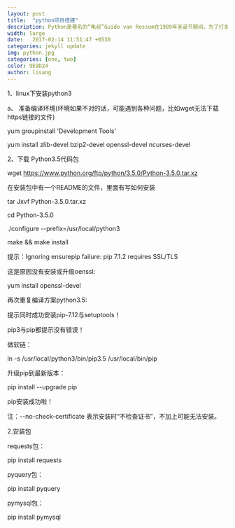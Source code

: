 ```yaml
---
layout: post
title:  "python项目搭建"
description: Python是著名的“龟叔”Guido van Rossum在1989年圣诞节期间，为了打发无聊的圣诞节而编写的一个编程语言。现在，全世界差不多有600多种编程语言，但流行的编程语言也就那么20来种。
width: large
date:   2017-02-14 11:51:47 +0530
categories: jekyll update
img: python.jpg
categories: [one, two]
color: 9E9D24
author: lisang
---
```


1、linux下安装python3

a、 准备编译环境(环境如果不对的话，可能遇到各种问题，比如wget无法下载https链接的文件)

yum groupinstall 'Development Tools'

yum install zlib-devel bzip2-devel  openssl-devel ncurses-devel

2、下载 Python3.5代码包

wget  https://www.python.org/ftp/python/3.5.0/Python-3.5.0.tar.xz
 

在安装包中有一个README的文件，里面有写如何安装

tar Jxvf  Python-3.5.0.tar.xz

cd Python-3.5.0

./configure --prefix=/usr/local/python3

make && make install

提示：Ignoring ensurepip failure: pip 7.1.2 requires SSL/TLS

这是原因没有安装或升级oenssl:

yum install openssl-devel

再次重复编译方案python3.5:


提示同时成功安装pip-7.12与setuptools！

pip3与pip都提示没有错误！

做软链：

ln -s /usr/local/python3/bin/pip3.5 /usr/local/bin/pip

升级pip到最新版本：

pip install --upgrade pip
 

pip安装成功啦！ 


注：--no-check-certificate 表示安装时“不检查证书”，不加上可能无法安装。

 2.安装包

requests包：

pip install requests

pyquery包：

pip install pyquery

pymysql包：

pip install pymysql

